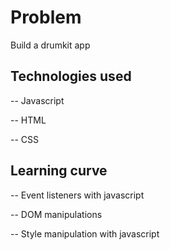 # Problem
Build a drumkit app

## Technologies used
-- Javascript

-- HTML

-- CSS


## Learning curve
-- Event listeners with javascript

-- DOM manipulations 

-- Style manipulation with javascript
